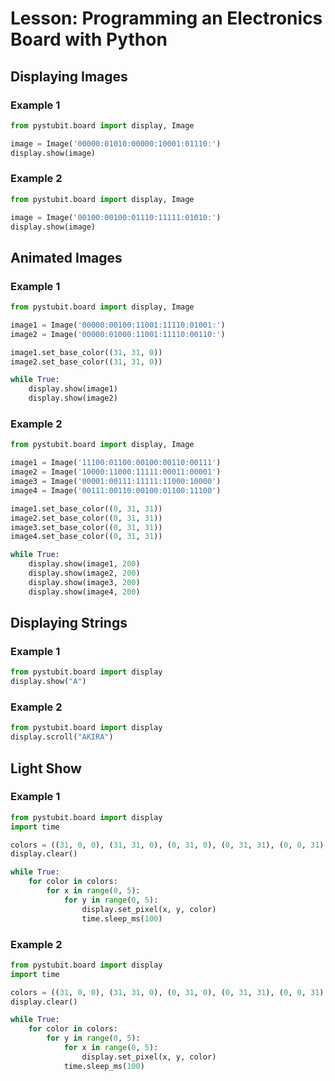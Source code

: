 # Lesson: Programming an Electronics Board with Python

## Displaying Images

### Example 1

```python
from pystubit.board import display, Image

image = Image('00000:01010:00000:10001:01110:')
display.show(image)
```

### Example 2

```python
from pystubit.board import display, Image

image = Image('00100:00100:01110:11111:01010:')
display.show(image)
```

## Animated Images

### Example 1

```python
from pystubit.board import display, Image

image1 = Image('00000:00100:11001:11110:01001:')
image2 = Image('00000:01000:11001:11110:00110:')

image1.set_base_color((31, 31, 0))
image2.set_base_color((31, 31, 0))

while True:
    display.show(image1)
    display.show(image2)
```

### Example 2

```python
from pystubit.board import display, Image

image1 = Image('11100:01100:00100:00110:00111')
image2 = Image('10000:11000:11111:00011:00001')
image3 = Image('00001:00111:11111:11000:10000')
image4 = Image('00111:00110:00100:01100:11100')

image1.set_base_color((0, 31, 31))
image2.set_base_color((0, 31, 31))
image3.set_base_color((0, 31, 31))
image4.set_base_color((0, 31, 31))

while True:
    display.show(image1, 200)
    display.show(image2, 200)
    display.show(image3, 200)
    display.show(image4, 200)
```

## Displaying Strings

### Example 1

```python
from pystubit.board import display
display.show("A")
```

### Example 2

```python
from pystubit.board import display
display.scroll("AKIRA")
```

## Light Show

### Example 1
```python
from pystubit.board import display
import time

colors = ((31, 0, 0), (31, 31, 0), (0, 31, 0), (0, 31, 31), (0, 0, 31), (31, 0, 31))
display.clear()

while True:
    for color in colors:
        for x in range(0, 5):
            for y in range(0, 5):
                display.set_pixel(x, y, color)
                time.sleep_ms(100)
```

### Example 2
```python
from pystubit.board import display
import time

colors = ((31, 0, 0), (31, 31, 0), (0, 31, 0), (0, 31, 31), (0, 0, 31), (31, 0, 31))
display.clear()

while True:
    for color in colors:
        for y in range(0, 5):
            for x in range(0, 5):
                display.set_pixel(x, y, color)
            time.sleep_ms(100)

```
